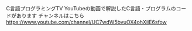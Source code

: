C言語プログラミングTV
YouTubeの動画で解説したC言語・プログラムのコードがあります
チャンネルはこちら　　https://www.youtube.com/channel/UC7wdW5bvuOX4ohXiiE6sfow
